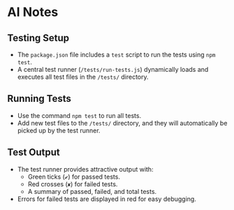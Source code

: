 # AI Notes

## Testing Setup
- The `package.json` file includes a `test` script to run the tests using `npm test`.
- A central test runner (`/tests/run-tests.js`) dynamically loads and executes all test files in the `/tests/` directory.

## Running Tests
- Use the command `npm test` to run all tests.
- Add new test files to the `/tests/` directory, and they will automatically be picked up by the test runner.

## Test Output
- The test runner provides attractive output with:
  - Green ticks (`✔`) for passed tests.
  - Red crosses (`✘`) for failed tests.
  - A summary of passed, failed, and total tests.
- Errors for failed tests are displayed in red for easy debugging.
